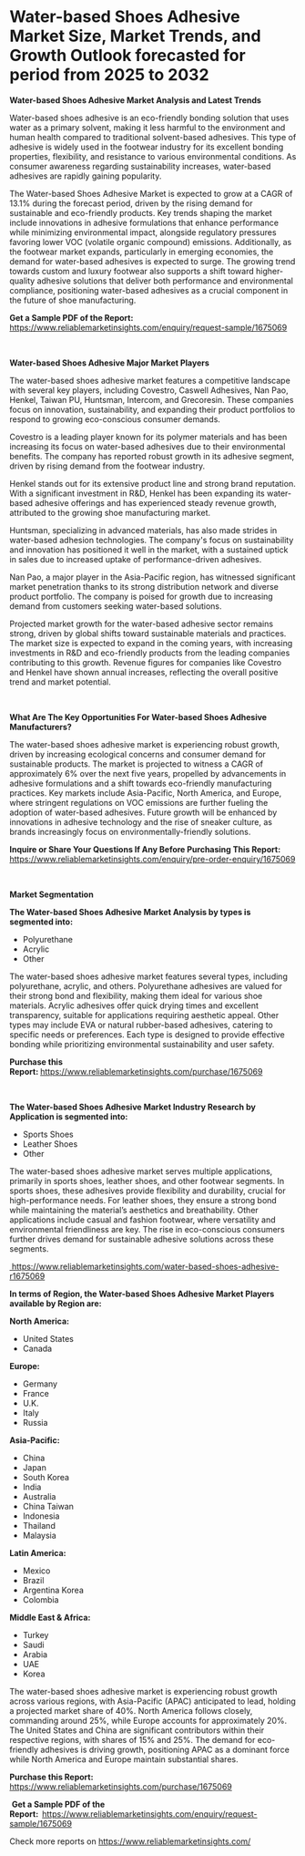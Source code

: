 <p><h1>Water-based Shoes Adhesive Market Size, Market Trends, and Growth Outlook forecasted for period from 2025 to 2032</h1></p><p><strong>Water-based Shoes Adhesive Market Analysis and Latest Trends</strong></p>
<p><p>Water-based shoes adhesive is an eco-friendly bonding solution that uses water as a primary solvent, making it less harmful to the environment and human health compared to traditional solvent-based adhesives. This type of adhesive is widely used in the footwear industry for its excellent bonding properties, flexibility, and resistance to various environmental conditions. As consumer awareness regarding sustainability increases, water-based adhesives are rapidly gaining popularity.</p><p>The Water-based Shoes Adhesive Market is expected to grow at a CAGR of 13.1% during the forecast period, driven by the rising demand for sustainable and eco-friendly products. Key trends shaping the market include innovations in adhesive formulations that enhance performance while minimizing environmental impact, alongside regulatory pressures favoring lower VOC (volatile organic compound) emissions. Additionally, as the footwear market expands, particularly in emerging economies, the demand for water-based adhesives is expected to surge. The growing trend towards custom and luxury footwear also supports a shift toward higher-quality adhesive solutions that deliver both performance and environmental compliance, positioning water-based adhesives as a crucial component in the future of shoe manufacturing.</p></p>
<p><strong>Get a Sample PDF of the Report:&nbsp;</strong> <a href="https://www.reliablemarketinsights.com/enquiry/request-sample/1675069?utm_campaign=3212&utm_medium=2&utm_source=Github&utm_content=ia&utm_term=25032025&utm_id=water-based-shoes-adhesive">https://www.reliablemarketinsights.com/enquiry/request-sample/1675069</a></p>
<p>&nbsp;</p>
<p><strong>Water-based Shoes Adhesive Major Market Players</strong></p>
<p><p>The water-based shoes adhesive market features a competitive landscape with several key players, including Covestro, Caswell Adhesives, Nan Pao, Henkel, Taiwan PU, Huntsman, Intercom, and Grecoresin. These companies focus on innovation, sustainability, and expanding their product portfolios to respond to growing eco-conscious consumer demands.</p><p>Covestro is a leading player known for its polymer materials and has been increasing its focus on water-based adhesives due to their environmental benefits. The company has reported robust growth in its adhesive segment, driven by rising demand from the footwear industry.</p><p>Henkel stands out for its extensive product line and strong brand reputation. With a significant investment in R&D, Henkel has been expanding its water-based adhesive offerings and has experienced steady revenue growth, attributed to the growing shoe manufacturing market.</p><p>Huntsman, specializing in advanced materials, has also made strides in water-based adhesion technologies. The company's focus on sustainability and innovation has positioned it well in the market, with a sustained uptick in sales due to increased uptake of performance-driven adhesives.</p><p>Nan Pao, a major player in the Asia-Pacific region, has witnessed significant market penetration thanks to its strong distribution network and diverse product portfolio. The company is poised for growth due to increasing demand from customers seeking water-based solutions.</p><p>Projected market growth for the water-based adhesive sector remains strong, driven by global shifts toward sustainable materials and practices. The market size is expected to expand in the coming years, with increasing investments in R&D and eco-friendly products from the leading companies contributing to this growth. Revenue figures for companies like Covestro and Henkel have shown annual increases, reflecting the overall positive trend and market potential.</p></p>
<p>&nbsp;</p>
<p><strong>What Are The Key Opportunities For Water-based Shoes Adhesive Manufacturers?</strong></p>
<p><p>The water-based shoes adhesive market is experiencing robust growth, driven by increasing ecological concerns and consumer demand for sustainable products. The market is projected to witness a CAGR of approximately 6% over the next five years, propelled by advancements in adhesive formulations and a shift towards eco-friendly manufacturing practices. Key markets include Asia-Pacific, North America, and Europe, where stringent regulations on VOC emissions are further fueling the adoption of water-based adhesives. Future growth will be enhanced by innovations in adhesive technology and the rise of sneaker culture, as brands increasingly focus on environmentally-friendly solutions.</p></p>
<p><strong>Inquire or Share Your Questions If Any Before Purchasing This Report:</strong> <a href="https://www.reliablemarketinsights.com/enquiry/pre-order-enquiry/1675069?utm_campaign=3212&utm_medium=2&utm_source=Github&utm_content=ia&utm_term=25032025&utm_id=water-based-shoes-adhesive">https://www.reliablemarketinsights.com/enquiry/pre-order-enquiry/1675069</a></p>
<p>&nbsp;</p>
<p><strong>Market Segmentation</strong></p>
<p><strong>The Water-based Shoes Adhesive Market Analysis by types is segmented into:</strong></p>
<p><ul><li>Polyurethane</li><li>Acrylic</li><li>Other</li></ul></p>
<p><p>The water-based shoes adhesive market features several types, including polyurethane, acrylic, and others. Polyurethane adhesives are valued for their strong bond and flexibility, making them ideal for various shoe materials. Acrylic adhesives offer quick drying times and excellent transparency, suitable for applications requiring aesthetic appeal. Other types may include EVA or natural rubber-based adhesives, catering to specific needs or preferences. Each type is designed to provide effective bonding while prioritizing environmental sustainability and user safety.</p></p>
<p><strong>Purchase this Report:&nbsp;</strong><a href="https://www.reliablemarketinsights.com/purchase/1675069?utm_campaign=3212&utm_medium=2&utm_source=Github&utm_content=ia&utm_term=25032025&utm_id=water-based-shoes-adhesive">https://www.reliablemarketinsights.com/purchase/1675069</a></p>
<p>&nbsp;</p>
<p><strong>The Water-based Shoes Adhesive Market Industry Research by Application is segmented into:</strong></p>
<p><ul><li>Sports Shoes</li><li>Leather Shoes</li><li>Other</li></ul></p>
<p><p>The water-based shoes adhesive market serves multiple applications, primarily in sports shoes, leather shoes, and other footwear segments. In sports shoes, these adhesives provide flexibility and durability, crucial for high-performance needs. For leather shoes, they ensure a strong bond while maintaining the material’s aesthetics and breathability. Other applications include casual and fashion footwear, where versatility and environmental friendliness are key. The rise in eco-conscious consumers further drives demand for sustainable adhesive solutions across these segments.</p></p>
<p><a href="https://www.reliablemarketinsights.com/water-based-shoes-adhesive-r1675069?utm_campaign=3212&utm_medium=2&utm_source=Github&utm_content=ia&utm_term=25032025&utm_id=water-based-shoes-adhesive">&nbsp;https://www.reliablemarketinsights.com/water-based-shoes-adhesive-r1675069</a></p>
<p><strong>In terms of Region, the Water-based Shoes Adhesive Market Players available by Region are:</strong></p>
<p>
    <p> <strong> North America: </strong>
        <ul>
            <li>United States</li>
            <li>Canada</li>
        </ul>
        </p> 
    <p> <strong> Europe: </strong>
        <ul>
            <li>Germany</li>
            <li>France</li>
            <li>U.K.</li>
            <li>Italy</li>
            <li>Russia</li>
        </ul>
        </p> 
    <p> <strong> Asia-Pacific: </strong>
        <ul>
            <li>China</li>
            <li>Japan</li>
            <li>South Korea</li>
            <li>India</li>
            <li>Australia</li>
            <li>China Taiwan</li>
            <li>Indonesia</li>
            <li>Thailand</li>
            <li>Malaysia</li>
        </ul>
        </p> 
    <p> <strong> Latin America: </strong>
        <ul>
            <li>Mexico</li>
            <li>Brazil</li>
            <li>Argentina Korea</li>
            <li>Colombia</li>
        </ul>
        </p> 
    <p> <strong> Middle East & Africa: </strong>
        <ul>
            <li>Turkey</li>
            <li>Saudi</li>
            <li>Arabia</li>
            <li>UAE</li>
            <li>Korea</li>
        </ul>
    </p>
    </p>
<p><p>The water-based shoes adhesive market is experiencing robust growth across various regions, with Asia-Pacific (APAC) anticipated to lead, holding a projected market share of 40%. North America follows closely, commanding around 25%, while Europe accounts for approximately 20%. The United States and China are significant contributors within their respective regions, with shares of 15% and 25%. The demand for eco-friendly adhesives is driving growth, positioning APAC as a dominant force while North America and Europe maintain substantial shares.</p></p>
<p><strong>Purchase this Report: </strong><a href="https://www.reliablemarketinsights.com/purchase/1675069?utm_campaign=3212&utm_medium=2&utm_source=Github&utm_content=ia&utm_term=25032025&utm_id=water-based-shoes-adhesive">https://www.reliablemarketinsights.com/purchase/1675069</a></p>
<p>&nbsp;<strong>Get a Sample PDF of the Report:&nbsp;&nbsp;</strong><a href="https://www.reliablemarketinsights.com/enquiry/request-sample/1675069?utm_campaign=3212&utm_medium=2&utm_source=Github&utm_content=ia&utm_term=25032025&utm_id=water-based-shoes-adhesive">https://www.reliablemarketinsights.com/enquiry/request-sample/1675069</a></p>
<p><strong></strong></p>
<p>Check more reports on <a href="https://www.reliablemarketinsights.com/?utm_campaign=3212&utm_medium=2&utm_source=Github&utm_content=ia&utm_term=25032025&utm_id=water-based-shoes-adhesive">https://www.reliablemarketinsights.com/</a></p>